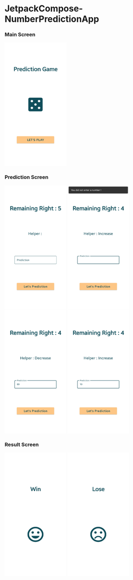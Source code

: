 # JetpackCompose-NumberPredictionApp

### Main Screen
<p align="left">
<img src="https://github.com/cnrture/JetpackCompose-NumberPredictionApp/blob/main/ss/main_screen.jpg" width="200" height="400"/>
</p>

### Prediction Screen
<p align="left">
<img src="https://github.com/cnrture/JetpackCompose-NumberPredictionApp/blob/main/ss/prediction_screen.jpg" width="200" height="400"/>

<img src="https://github.com/cnrture/JetpackCompose-NumberPredictionApp/blob/main/ss/prediction_screen_snackbar.jpg" width="200" height="400"/>

<img src="https://github.com/cnrture/JetpackCompose-NumberPredictionApp/blob/main/ss/prediction_screen_decrease.jpg" width="200" height="400"/>
  
<img src="https://github.com/cnrture/JetpackCompose-NumberPredictionApp/blob/main/ss/prediction_screen_increase.jpg" width="200" height="400"/>
</p>

### Result Screen
<p align="left">
<img src="https://github.com/cnrture/JetpackCompose-NumberPredictionApp/blob/main/ss/result_screen_win.jpg" width="200" height="400"/>
<img src="https://github.com/cnrture/JetpackCompose-NumberPredictionApp/blob/main/ss/result_screen_lose.jpg" width="200" height="400"/>
</p>
